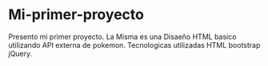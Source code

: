 # Mi-primer-proyecto
Presento mi primer proyecto. La Misma es una Disaeño HTML basico utilizando API externa de pokemon.
Tecnologicas utilizadas
HTML
bootstrap
jQuery.

